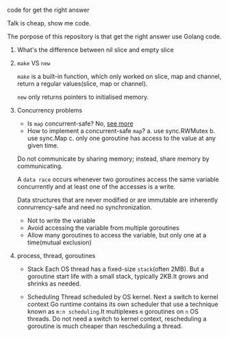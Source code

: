 code for get the right answer

Talk is cheap, show me code.

The porpose of this repository is that get the right answer use Golang code.

1. What's the difference between nil slice and empty slice
2. `make` VS `new`

    `make` is a built-in function, which only worked on slice, map and channel, return a regular values(slice, map or channel).

    `new` only returns pointers to initialised memory.
3. Concurrency problems
    - Is `map` concurrent-safe?
        No, [see more](https://go.dev/blog/maps#TOC_6.)
    - How to implement a concurrent-safe `map`?
        a. use sync.RWMutex
        b. use sync.Map
        c. only one goroutine has access to the value at any given time.

    Do not communicate by sharing memory; instead, share memory by communicating.

    A `data race` occurs whenever two goroutines access the same variable concurrently and at least one of the accesses is a write.

    Data structures that are never modified or are immutable are inherently conrurrency-safe and need no synchronization.

    - Not to write the variable
    - Avoid accessing the variable from multiple goroutines
    - Allow many goroutines to access the variable, but only one at a time(mutual exclusion)
4. process, thread, goroutines
    - Stack
        Each OS thread has a fixed-size `stack`(often 2MB). But a goroutine start life with a small stack, typically 2KB.It grows and shrinks as needed.

    - Scheduling
        Thread scheduled by OS kernel. Next a switch to kernel context
        Go runtime contains its own scheduler that use a technique known as `m:n scheduling`.It multiplexes `m` goroutines on `n` OS threads. Do not need a switch to kernel context, rescheduling a goroutine is much cheaper than rescheduling a thread.
    

